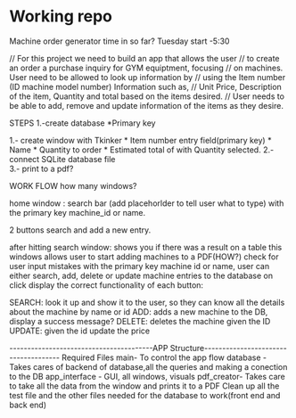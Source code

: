 # Working repo
Machine order generator time in so far? Tuesday start -5:30

// For this project we need to build an app that allows the user
// to create an order a purchase inquiry for GYM equiptment, focusing
// on machines. User need to be allowed to look up information by 
// using the Item number (ID machine model number) Information such as, 
// Unit Price, Description of the item, Quantity and total based on the items desired.
// User needs to be able to add, remove and update information of the items as they desire.

STEPS
1.-create database 
	*Primary key


1.- create window with Tkinker
	* Item number entry field(primary key)
	* Name 
	* Quantity to order
	* Estimated total of with Quantity selected.
2.- connect SQLite database file\
3.- print to a pdf?

WORK FLOW 
how many windows?

home window :
search bar (add placehorlder to tell user what to type)
with the primary key machine_id or name.

2 buttons 
	search and add a new entry.  

 after hitting search window:
 	shows you if there was a result on a table this windows allows user to start adding machines to a PDF(HOW?)
  check for user input mistakes
 	with the primary key machine id or name, user can either
 	search, add, delete or update machine entries to the database
	on click display the correct functionality of each button:
	
SEARCH: look it up and show it to the user, so they can know all 
	the details about the machine by name or id
    ADD: adds a new machine to the DB, display a success message? 
	DELETE: deletes the machine  given the ID 
	UPDATE: given the id update the price
	
 ----------------------------------------APP Structure-------------------------------------
 Required Files
 main- To control the app flow
 database - Takes cares of backend of database,all the queries and making a conection to the DB
 app_interface - GUI, all windows, visuals
 pdf_creator- Takes care to take all the data from the window and prints it to a PDF
 Clean up all the test file and the other files needed for the database to work(front end and back end)


 